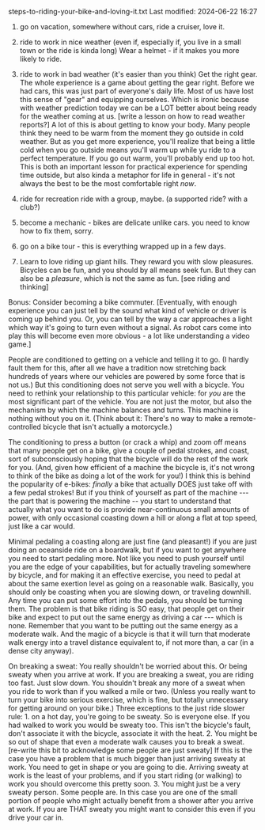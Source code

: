 steps-to-riding-your-bike-and-loving-it.txt
Last modified: 2024-06-22 16:27



1. go on vacation, somewhere without cars, ride a cruiser, love it.

2. ride to work in nice weather (even if, especially if, you live in a
small town or the ride is kinda long) Wear a helmet - if it makes you
more likely to ride.

3. ride to work in bad weather (it's easier than you think) Get the
right gear. The whole experience is a game about getting the gear right.
Before we had cars, this was just part of everyone's daily life. Most
of us have lost this sense of "gear" and equipping ourselves. Which is
ironic because with weather prediction today we can be a LOT better
about being ready for the weather coming at us. [write a lesson on
how to read weather reports?] A lot of this is about getting to know
your body. Many people think they need to be warm from the moment they
go outside in cold weather. But as you get more experience, you'll
realize that being a little cold when you go outside means you'll warm
up while yu ride to a perfect temperature. If you go out warm, you'll
probably end up too hot. This is both an important lesson for practical
experience for spending time outside, but also kinda a metaphor for life
in general - it's not always the best to be the most comfortable right
_now_.

4. ride for recreation ride with a group, maybe. (a supported ride? with
a club?)

5. become a mechanic - bikes are delicate unlike cars. you need to know
how to fix them, sorry.

6. go on a bike tour - this is everything wrapped up in a few days.

7. Learn to love riding up giant hills. They reward you with slow
pleasures. Bicycles can be fun, and you should by all means seek fun.
But they can also be a _pleasure_, which is not the same as fun. [see
riding and thinking]

Bonus: Consider becoming a bike commuter. [Eventually, with enough
experience you can just tell by the sound what kind of vehicle or driver
is coming up behind you. Or, you can tell by the way a car approaches
a light which way it's going to turn even without a signal. As robot
cars come into play this will become even more obvious - a lot like
understanding a video game.]

People are conditioned to getting on a vehicle and telling it to go. (I
hardly fault them for this, after all we have a tradition now stretching
back hundreds of years where our vehicles are powered by some force
that is not us.) But this conditioning does not serve you well with
a bicycle. You need to rethink your relationship to this particular
vehicle: for _you_ are the most significant part of the vehicle. You are
not just the motor, but also the mechanism by which the machine balances
and turns. This machine is nothing without you on it. (Think about it:
There's no way to make a remote-controlled bicycle that isn't actually a
motorcycle.)

The conditioning to press a button (or crack a whip) and zoom off means
that many people get on a bike, give a couple of pedal strokes, and
coast, sort of subconsciously hoping that the bicycle will do the rest
of the work for you. (And, given how efficient of a machine the bicycle
is, it's not wrong to think of the bike as doing a lot of the work for
you!) I think this is behind the popularity of e-bikes: _finally_ a
bike that actually DOES just take off with a few pedal strokes! But
if you think of yourself as part of the machine --- the part that is
powering the machine -- you start to understand that actually what you
want to do is provide near-continuous small amounts of power, with only
occasional coasting down a hill or along a flat at top speed, just like
a car would.

Minimal pedaling a coasting along are just fine (and pleasant!) if
you are just doing an oceanside ride on a boardwalk, but if you want
to get anywhere you need to start pedaling more. Not like you need to
push yourself until you are the edge of your capabilities, but for
actually traveling somewhere by bicycle, and for making it an effective
exercise, you need to pedal at about the same exertion level as going
on a reasonable walk. Basically, you should only be coasting when you
are slowing down, or traveling downhill. Any time you can put some
effort into the pedals, you should be turning them. The problem is that
bike riding is SO easy, that people get on their bike and expect to put
out the same energy as driving a car --- which is none. Remember that
you want to be putting out the same energy as a moderate walk. And the
magic of a bicycle is that it will turn that moderate walk energy into a
travel distance equivalent to, if not more than, a car (in a dense city
anyway).

On breaking a sweat: You really shouldn't be worried about this. Or
being sweaty when you arrive at work. If you are breaking a sweat, you
are riding too fast. Just slow down. You shouldn't break any more of
a sweat when you ride to work than if you walked a mile or two.
(Unless you really want to turn your bike into serious exercise, which
is fine, but totally unnecessary for getting around on your bike.)
Three exceptions to the just ride slower rule: 1. on a hot day, you're
going to be sweaty. So is everyone else. If you had walked to work you
would be sweaty too. This isn't the bicycle's fault, don't associate
it with the bicycle, associate it with the heat. 2. You might be so
out of shape that even a moderate walk causes you to break a sweat. 
[re-write this bit to acknowledge some people are just sweaty]
If this is the case you have a problem that is much bigger than just
arriving sweaty at work. You need to get in shape or you are going to
die. Arriving sweaty at work is the least of your problems, and if you
start riding (or walking) to work you should overcome this pretty
soon. 3. You might just be a very sweaty person. Some people are. In
this case you are one of the small portion of people who might
actually benefit from a shower after you arrive at work. If you are
THAT sweaty you might want to consider this even if you drive your car
in.



